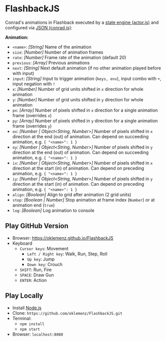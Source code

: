 # FlashbackJS

Conrad's animations in Flashback executed by a [state engine (actor.js)](actor.js) and configured via [JSON (conrad.js)](./js/conrad.js):

**Animation:**
- `<name>`: _[String]_ Name of the animation 
- `size`: _[Number]_ Number of animation frames
- `rate`: _[Number]_ Frame rate of the animation (default 20)
- `previous`: _[Array<String>]_ Previous animations
- `next`: _[String]_ Next default animation (if no other animation played before with input)
- `input`: _[String]_ Input to trigger animation (`keys, env`), input combo with `+`, input negation with `!`
- `x`: _[Number]_ Number of grid units shifted in `x` direction for whole animation
- `y`: _[Number]_ Number of grid units shifted in `y` direction for whole animation
- `px`: _[Array<Number>]_ Number of pixels shifted in `x` direction for a single animation frame (overrides `x`)
- `py`: _[Array<Number>]_ Number of pixels shifted in `y` direction for a single animation frame (overrides `y`)
- `ox`: _[Number | Object<String, Number>]_ Number of pixels shifted in `x` direction at the end (out) of animation. Can depend on succeeding animation, e.g. `{ "<name>": 1 }`   
- `oy`: _[Number | Object<String, Number>]_ Number of pixels shifted in `y` direction at the end (out) of animation. Can depend on succeeding animation, e.g. `{ "<name>": 1 }`
- `ix`: _[Number | Object<String, Number>]_ Number of pixels shifted in `x` direction at the start (in) of animation. Can depend on preceding animation, e.g. `{ "<name>": 1 }`
- `iy`: _[Number | Object<String, Number>]_ Number of pixels shifted in `y` direction at the start (in) of animation. Can depend on preceding animation, e.g. `{ "<name>": 1 }`
- `align`: _[Boolean]_ Align to grid after animation (2 grid units)
- `stop`: _[Boolean | Number]_ Stop animation at frame index (`Number`) or at animation end (`true`)
- `log`: _[Boolean]_ Log animation to console

## Play GitHub Version

- Browser: https://oklemenz.github.io/FlashbackJS
- Keyboard
  - `Cursor keys`: Movement
    - `Left / Right key`: Walk, Run, Step, Roll
    - `Up key`: Jump
    - `Down key`: Crouch
  - `SHIFT`: Run, Fire
  - `SPACE`: Draw Gun
  - `ENTER`: Action

## Play Locally

- Install [Node.js](https://nodejs.org)
- Clone: `https://github.com/oklemenz/FlashbackJS.git`
- Terminal:
  - `npm install`
  - `npm start`
- Browser: `localhost:8080`
